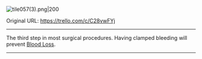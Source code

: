 ![tile057(3).png\|200](/Surgery/Clamped%20Bleeding%20-%20Attachments/6718845db30472d958dd7b87.png)

Original URL: https://trello.com/c/C28vwFYj

---

The third step in most surgical procedures. Having clamped bleeding will prevent [Blood Loss](../Blood/Blood%20Loss.md).

---

